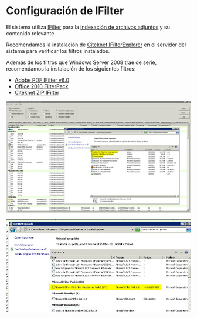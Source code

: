 # Configuración de IFilter

El sistema utiliza [IFilter](http://msdn.microsoft.com/en-us/library/ms691105) para la [indexación de archivos adjuntos](../Manual-de-Sistema/Indexacion-archivos-adjuntos) y su contenido relevante.

Recomendamos la instalación de [Citeknet IFilterExplorer](http://www.citeknet.com/Products/IFilters/IFilterExplorer/tabid/62/Default.aspx) en el servidor del sistema para verificar los filtros instalados.

Además de los filtros que Windows Server 2008 trae de serie, recomendamos la instalación de los siguientes filtros:

* [Adobe PDF IFilter v6.0](http://www.adobe.com/support/downloads/detail.jsp?ftpID=2611)
* [Office 2010 FilterPack](http://www.microsoft.com/download/en/details.aspx?id=17062)
* [Citeknet ZIP IFilter](http://www.citeknet.com/Products/IFilters/ZIPIFilter/tabid/69/Default.aspx)

![ ](Images/IFilters.jpg)

![ ](Images/IFilters2.jpg)

